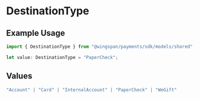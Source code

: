 # DestinationType

## Example Usage

```typescript
import { DestinationType } from "@wingspan/payments/sdk/models/shared";

let value: DestinationType = "PaperCheck";
```

## Values

```typescript
"Account" | "Card" | "InternalAccount" | "PaperCheck" | "WeGift"
```